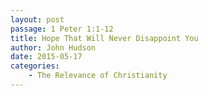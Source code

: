 ```yaml
---
layout: post
passage: 1 Peter 1:1-12
title: Hope That Will Never Disappoint You
author: John Hudson
date: 2015-05-17
categories: 
    - The Relevance of Christianity
---	
```

